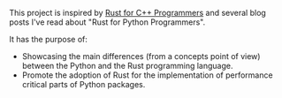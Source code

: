 This project is inspired by [Rust for C++ Programmers](https://github.com/nrc/r4cppp) and several blog posts I've read about "Rust for Python Programmers".

It has the purpose of:

- Showcasing the main differences (from a concepts point of view) between the Python and the Rust programming language.
- Promote the adoption of Rust for the implementation of performance critical parts of Python packages.
